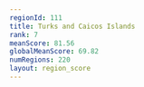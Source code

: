 ```yaml
---
regionId: 111
title: Turks and Caicos Islands
rank: 7
meanScore: 81.56
globalMeanScore: 69.82
numRegions: 220
layout: region_score
---
```

